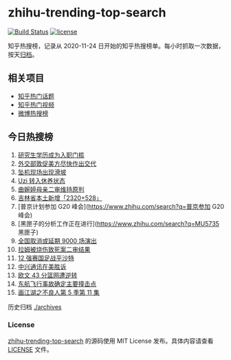 # zhihu-trending-top-search

[![Build Status](https://github.com/justjavac/zhihu-trending-top-search/workflows/ci/badge.svg?branch=main)](https://github.com/justjavac/zhihu-trending-top-search/actions)
[![license](https://img.shields.io/github/license/justjavac/zhihu-trending-top-search)](https://github.com/justjavac/zhihu-trending-top-search/blob/main/LICENSE)

知乎热搜榜，记录从 2020-11-24 日开始的知乎热搜榜单。每小时抓取一次数据，按天[归档](./archives)。

## 相关项目

- [知乎热门话题](https://github.com/justjavac/zhihu-trending-hot-questions)
- [知乎热门视频](https://github.com/justjavac/zhihu-trending-hot-video)
- [微博热搜榜](https://github.com/justjavac/weibo-trending-hot-search)

## 今日热搜榜

<!-- BEGIN -->
<!-- 最后更新时间 Fri Mar 25 2022 04:11:20 GMT+0800 (China Standard Time) -->

1. [研究生学历成为入职门槛](https://www.zhihu.com/search?q=研究生学历)
1. [外交部敦促美方尽快作出交代](https://www.zhihu.com/search?q=美方涉乌生物实验室)
1. [坠机现场出现滑坡](https://www.zhihu.com/search?q=坠机现场山体滑坡)
1. [Uzi 转入休养状态](https://www.zhihu.com/search?q=uzi)
1. [曲婉婷母亲二审维持原判](https://www.zhihu.com/search?q=曲婉婷)
1. [吉林省本土新增「2320+528」](https://www.zhihu.com/search?q=吉林疫情)
1. [普京计划参加 G20 峰会](https://www.zhihu.com/search?q=普京参加 G20 峰会)
1. [黑匣子的分析工作正在进行](https://www.zhihu.com/search?q=MU5735 黑匣子)
1. [全国取消或延期 9000 场演出](https://www.zhihu.com/search?q=取消演出)
1. [拉姆被烧伤致死案二审结果](https://www.zhihu.com/search?q=拉姆被烧伤致死案)
1. [12 强赛国足战平沙特](https://www.zhihu.com/search?q=国足)
1. [中兴通讯在美胜诉](https://www.zhihu.com/search?q=中兴通讯)
1. [欧文 43 分篮网遭逆转](https://www.zhihu.com/search?q=篮网)
1. [东航飞行事故确定主要撞击点](https://www.zhihu.com/search?q=确定坠机事故主要撞击点)
1. [画江湖之不良人第 5 季第 11 集](https://www.zhihu.com/search?q=画江湖之不良人)

<!-- END -->

历史归档 [./archives](./archives)

### License

[zhihu-trending-top-search](https://github.com/justjavac/zhihu-trending-top-search)
的源码使用 MIT License 发布。具体内容请查看 [LICENSE](./LICENSE) 文件。
